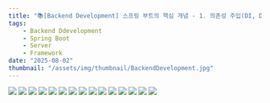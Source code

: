 ```yaml
---
title: "📚[Backend Development] 스프링 부트의 핵심 개념 - 1. 의존성 주입(DI, Dependency Injection)🙌"
tags:
    - Backend Ddevelopment
    - Spring Boot
    - Server
    - Framework
date: "2025-08-02"
thumbnail: "/assets/img/thumbnail/BackendDevelopment.jpg"
---
```


<img src = "https://github.com/devKobe24/images2/blob/main/di-1.jpg?raw=true">
<img src = "https://github.com/devKobe24/images2/blob/main/di-2.jpg?raw=true">
<img src = "https://github.com/devKobe24/images2/blob/main/di-3.jpg?raw=true">
<img src = "https://github.com/devKobe24/images2/blob/main/di-4.jpg?raw=true">
<img src = "https://github.com/devKobe24/images2/blob/main/di-5.jpg?raw=true">
<img src = "https://github.com/devKobe24/images2/blob/main/di-6.jpg?raw=true">
<img src = "https://github.com/devKobe24/images2/blob/main/di-7.jpg?raw=true">
<img src = "https://github.com/devKobe24/images2/blob/main/di-8.jpg?raw=true">
<img src = "https://github.com/devKobe24/images2/blob/main/di-9.jpg?raw=true">
<img src = "https://github.com/devKobe24/images2/blob/main/di-10.jpg?raw=true">
<img src = "https://github.com/devKobe24/images2/blob/main/di-11.jpg?raw=true">
<img src = "https://github.com/devKobe24/images2/blob/main/di-12.jpg?raw=true">
<img src = "https://github.com/devKobe24/images2/blob/main/di-13.jpg?raw=true">
<img src = "https://github.com/devKobe24/images2/blob/main/di-14.jpg?raw=true">
<img src = "https://github.com/devKobe24/images2/blob/main/di-15.jpg?raw=true">
